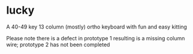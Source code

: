 # lucky
A 40-49 key 13 column (mostly) ortho keyboard with fun and easy kitting

Please note there is a defect in prototype 1 resulting is a missing column wire; prototype 2 has not been completed

